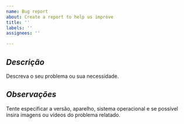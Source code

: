 ```yaml
---
name: Bug report
about: Create a report to help us improve
title: ''
labels: ''
assignees: ''

---
```


## *Descrição*
Descreva o seu problema ou sua necessidade.

## *Observações*
Tente especificar a versão, aparelho, sistema operacional e se possível insira imagens ou vídeos do problema relatado.
